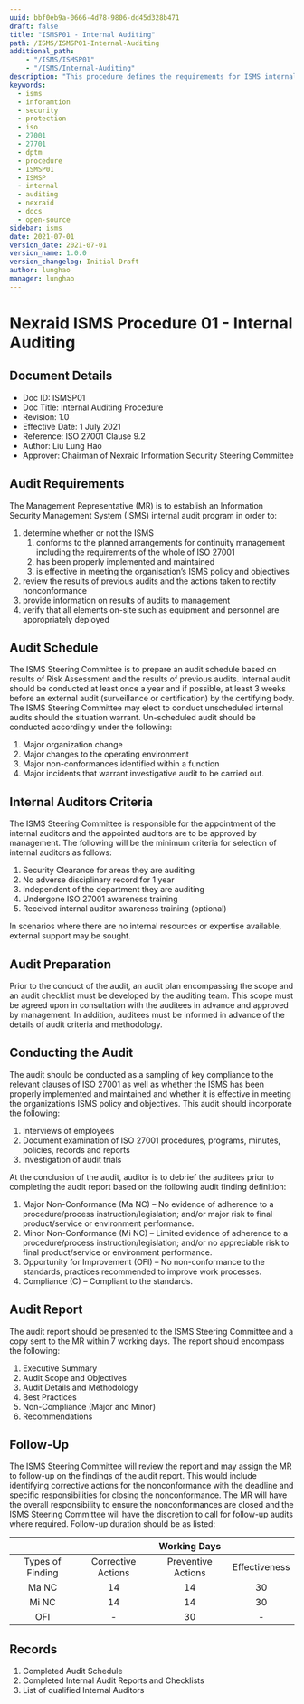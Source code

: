 ```yaml
---
uuid: bbf0eb9a-0666-4d78-9806-dd45d328b471
draft: false
title: "ISMSP01 - Internal Auditing"
path: /ISMS/ISMSP01-Internal-Auditing
additional_path:
    - "/ISMS/ISMSP01"
    - "/ISMS/Internal-Auditing"
description: "This procedure defines the requirements for ISMS internal audit program and applies to all elements on-site of the ISMS."
keywords: 
  - isms
  - inforamtion
  - security
  - protection
  - iso
  - 27001
  - 27701
  - dptm
  - procedure
  - ISMSP01
  - ISMSP
  - internal
  - auditing
  - nexraid
  - docs
  - open-source
sidebar: isms
date: 2021-07-01
version_date: 2021-07-01
version_name: 1.0.0
version_changelog: Initial Draft
author: lunghao
manager: lunghao
---
```


# Nexraid ISMS Procedure 01 - Internal Auditing

## Document Details
* Doc ID: ISMSP01
* Doc Title: Internal Auditing Procedure
* Revision: 1.0
* Effective Date: 1 July 2021
* Reference: ISO 27001 Clause 9.2
* Author: Liu Lung Hao
* Approver: Chairman of Nexraid Information Security Steering Committee


## Audit Requirements
The Management Representative (MR) is to establish an Information Security Management System (ISMS) internal audit program in order to:
1. determine whether or not the ISMS
    1. conforms to the planned arrangements for continuity management including the requirements of the whole of ISO 27001
    2. has been properly implemented and maintained
    3. is effective in meeting the organisation’s ISMS policy and objectives
2. review the results of previous audits and the actions taken to rectify nonconformance
3. provide information on results of audits to management
4. verify that all elements on-site such as equipment and personnel are appropriately deployed


## Audit Schedule
The ISMS Steering Committee is to prepare an audit schedule based on results of Risk Assessment and the results of previous audits. Internal audit should be conducted at least once a year and if possible, at least 3 weeks before an external audit (surveillance or certification) by the certifying body. The ISMS Steering Committee may elect to conduct unscheduled internal audits should the situation warrant. Un-scheduled audit should be conducted accordingly under the following:
1. Major organization change
2. Major changes to the operating environment
3. Major non-conformances identified within a function
4. Major incidents that warrant investigative audit to be carried out.


## Internal Auditors Criteria
The ISMS Steering Committee is responsible for the appointment of the internal auditors and the appointed auditors are to be approved by management. The following will be the minimum criteria for selection of internal auditors as follows:
1. Security Clearance for areas they are auditing
2. No adverse disciplinary record for 1 year
3. Independent of the department they are auditing
4. Undergone ISO 27001 awareness training
5. Received internal auditor awareness training (optional)

In scenarios where there are no internal resources or expertise available, external support may be sought.


## Audit Preparation
Prior to the conduct of the audit, an audit plan encompassing the scope and an audit checklist must be developed by the auditing team. This scope must be agreed upon in consultation with the auditees in advance and approved by management. In addition, auditees must be informed in advance of the details of audit criteria and methodology.


## Conducting the Audit
The audit should be conducted as a sampling of key compliance to the relevant clauses of ISO 27001 as well as whether the ISMS has been properly implemented and maintained and whether it is effective in meeting the organization’s ISMS policy and objectives. This audit should incorporate the following:
1. Interviews of employees
2. Document examination of ISO 27001 procedures, programs, minutes, policies, records and reports
3. Investigation of audit trials

At the conclusion of the audit, auditor is to debrief the auditees prior to completing the audit report based on the following audit finding definition:
1. Major Non-Conformance (Ma NC) – No evidence of adherence to a procedure/process instruction/legislation; and/or major risk to final product/service or environment performance.
2. Minor Non-Conformance (Mi NC) – Limited evidence of adherence to a procedure/process instruction/legislation; and/or no appreciable risk to final product/service or environment performance.
3. Opportunity for Improvement (OFI) – No non-conformance to the standards, practices recommended to improve work processes.
4. Compliance (C) – Compliant to the standards.


## Audit Report 
The audit report should be presented to the ISMS Steering Committee and a copy sent to the MR within 7 working days. The report should encompass the following:
1. Executive Summary
2. Audit Scope and Objectives
3. Audit Details and Methodology
4. Best Practices
5. Non-Compliance (Major and Minor)
6. Recommendations


## Follow-Up
The ISMS Steering Committee will review the report and may assign the MR to follow-up on the findings of the audit report. This would include identifying corrective actions for the nonconformance with the deadline and specific responsibilities for closing the nonconformance. The MR will have the overall responsibility to ensure the nonconformances are closed and the ISMS Steering Committee will have the discretion to call for follow-up audits where required. Follow-up duration should be as listed:

|                  |                    | Working Days       |               |
|:----------------:|:------------------:|:------------------:|:-------------:|
| Types of Finding | Corrective Actions | Preventive Actions | Effectiveness |
| Ma NC            | 14                 | 14                 | 30            |
| Mi NC            | 14                 | 14                 | 30            |
| OFI              | -                  | 30                 | -             |


## Records
1. Completed Audit Schedule
2. Completed Internal Audit Reports and Checklists
3. List of qualified Internal Auditors